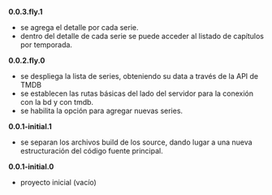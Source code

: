 **0.0.3.fly.1**
- se agrega el detalle por cada serie.
- dentro del detalle de cada serie se puede acceder al listado de capítulos por temporada.

**0.0.2.fly.0**

- se despliega la lista de series, obteniendo su data a través de la API de TMDB
- se establecen las rutas básicas del lado del servidor para la conexión con la bd y con tmdb.
- se habilita la opción para agregar nuevas series.

**0.0.1-initial.1**

- se separan los archivos build de los source, dando lugar a una nueva estructuración del código fuente principal.

**0.0.1-initial.0**

- proyecto inicial (vacío)